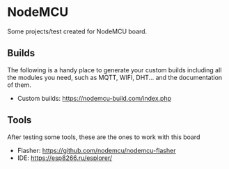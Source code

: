 # NodeMCU
Some projects/test created for NodeMCU board.

## Builds
The following is a handy place to generate your custom builds including all the modules you need, such as MQTT, WIFI, DHT...  and the documentation of them.
* Custom builds: https://nodemcu-build.com/index.php

## Tools
After testing some tools, these are the ones to work with this board
* Flasher: https://github.com/nodemcu/nodemcu-flasher
* IDE: https://esp8266.ru/esplorer/

